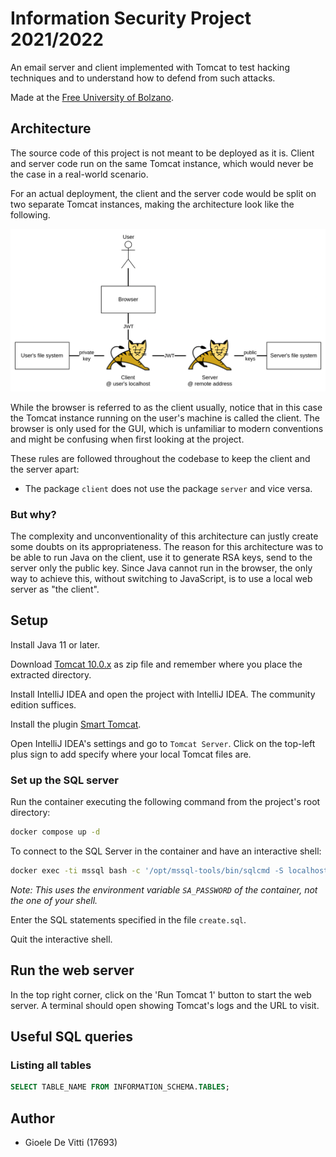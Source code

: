 # Information Security Project 2021/2022

An email server and client implemented with Tomcat to test hacking techniques and to understand how to defend from such attacks. 

Made at the [Free University of Bolzano](https://unibz.it).

## Architecture

The source code of this project is not meant to be deployed as it is.
Client and server code run on the same Tomcat instance, which would never be the case in a real-world scenario.

For an actual deployment, the client and the server code would be split on two separate Tomcat instances, making the architecture look like the following.

![architecture](docs/architecture.png)

While the browser is referred to as the client usually, notice that in this case the Tomcat instance running on the user's machine is called the client.
The browser is only used for the GUI, which is unfamiliar to modern conventions and might be confusing when first looking at the project.

These rules are followed throughout the codebase to keep the client and the server apart:
- The package `client` does not use the package `server` and vice versa.

### But why?

The complexity and unconventionality of this architecture can justly create some doubts on its appropriateness. The reason for this architecture was to be able to run Java on the client, use it to generate RSA keys, send to the server only the public key. Since Java cannot run in the browser, the only way to achieve this, without switching to JavaScript, is to use a local web server as "the client".

## Setup

Install Java 11 or later.

Download [Tomcat 10.0.x](https://tomcat.apache.org/download-10.cgi) as zip file and remember where you place the 
extracted directory.

Install IntelliJ IDEA and open the project with IntelliJ IDEA. The community edition suffices.

Install the plugin [Smart Tomcat](https://plugins.jetbrains.com/plugin/9492-smart-tomcat).

Open IntelliJ IDEA's settings and go to `Tomcat Server`. Click on the top-left plus sign to add specify where your 
local Tomcat files are.

### Set up the SQL server

Run the container executing the following command from the project's root directory:
```sh
docker compose up -d
```

To connect to the SQL Server in the container and have an interactive shell:

```sh
docker exec -ti mssql bash -c '/opt/mssql-tools/bin/sqlcmd -S localhost -U sa -P "$SA_PASSWORD" -d dev'
```

_Note: This uses the environment variable `SA_PASSWORD` of the container, not the one of your shell._

Enter the SQL statements specified in the file `create.sql`.

Quit the interactive shell.

## Run the web server

In the top right corner, click on the 'Run Tomcat 1' button to start the web server.
A terminal should open showing Tomcat's logs and the URL to visit.

## Useful SQL queries

### Listing all tables

```sql
SELECT TABLE_NAME FROM INFORMATION_SCHEMA.TABLES;
```

## Author

- Gioele De Vitti (17693)